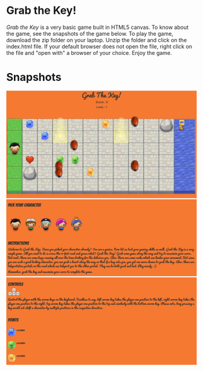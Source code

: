 # Grab the Key!

<em>Grab the Key</em> is a very basic game built in HTML5 canvas. To know about the game, see the snapshots of the game below. To play the game, download the zip folder on your laptop. Unzip the folder and click on the index.html file. If your default browser does not open the file, right click on the file and "open with" a browser of your choice. Enjoy the game.

# Snapshots

<img src="images/GTKsnap1.png">
<img src="images/GTKsnap2.png">
<img src="images/GTKsnap3.png">